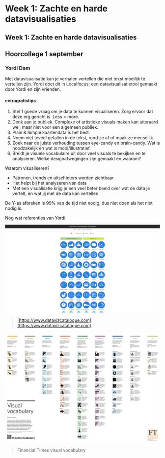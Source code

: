 # Week 1: Zachte en harde datavisualisaties

## Week 1: Zachte en harde datavisualisaties

## Hoorcollege 1 september

### Yordi Dam

Met datavisualisatie kan je verhalen vertellen die met tekst moeilijk te vertellen zijn. Yordi doet dit in Localfocus; een datavisualisatietool gemaakt door Yordi en zijn vrienden.

#### extragratistips

1. Stel 1 goede vraag om je data te kunnen visualiseren. Zorg ervoor dat deze erg gericht is. Less = more.
2. Denk aan je publiek. Complexe of artistieke visuals maken kan uiteraard wel, maar niet voor een algemeen publiek.
3. Plain & Simple kaartendata is het best.
4. Noem niet teveel getallen in de tekst, rond ze af of maak ze menselijk.
5. Zoek naar de juiste verhouding tussen eye-candy en brain-candy. Wat is noodzakelijk en wat is mooi/illustratief.
6. Breidt je visuele vocabulaire uit door veel visuals te bekijken en te analyseren. Welke designafwegingen zijn gemaakt en waarom?

Waarom visualiseren?

* Patronen, trends en uitschieters worden zichtbaar
* Het helpt bij het analyseren van data
* Met een visualisatie krijg je een veel beter beeld over wat de data je vertelt, en wat jij met de data kan vertellen.

De Y-as afbreken is 99% van de tijd niet nodig, dus niet doen als het niet nodig is.

Nog wat referenties van Yordi

![www.datavizcatalogue.com screenshot](.gitbook/assets/datavizcatalogue.png)

> [https://www.datavizcatalogue.com](https://www.datavizcatalogue.com)

![Financial Times visual vocabulary poster](.gitbook/assets/ft_visual_vocabulary.png)

> Financial Times visual vocabulary

